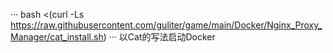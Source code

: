 ···
bash <(curl -Ls https://raw.githubusercontent.com/guliter/game/main/Docker/Nginx_Proxy_Manager/cat_install.sh)
···
以Cat的写法启动Docker
